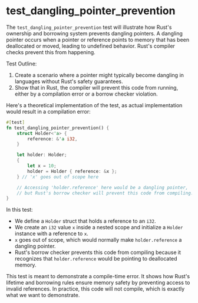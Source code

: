 # test_dangling_pointer_prevention

The `test_dangling_pointer_prevention` test will illustrate how Rust's ownership and borrowing system prevents dangling pointers. A dangling pointer occurs when a pointer or reference points to memory that has been deallocated or moved, leading to undefined behavior. Rust's compiler checks prevent this from happening.

Test Outline:
1. Create a scenario where a pointer might typically become dangling in languages without Rust's safety guarantees.
2. Show that in Rust, the compiler will prevent this code from running, either by a compilation error or a borrow checker violation.

Here's a theoretical implementation of the test, as actual implementation would result in a compilation error:

```rust
#[test]
fn test_dangling_pointer_prevention() {
    struct Holder<'a> {
        reference: &'a i32,
    }

    let holder: Holder;
    {
        let x = 10;
        holder = Holder { reference: &x };
    } // 'x' goes out of scope here

    // Accessing 'holder.reference' here would be a dangling pointer,
    // but Rust's borrow checker will prevent this code from compiling.
}
```

In this test:
- We define a `Holder` struct that holds a reference to an `i32`.
- We create an `i32` value `x` inside a nested scope and initialize a `Holder` instance with a reference to `x`.
- `x` goes out of scope, which would normally make `holder.reference` a dangling pointer.
- Rust's borrow checker prevents this code from compiling because it recognizes that `holder.reference` would be pointing to deallocated memory.

This test is meant to demonstrate a compile-time error. It shows how Rust's lifetime and borrowing rules ensure memory safety by preventing access to invalid references. In practice, this code will not compile, which is exactly what we want to demonstrate.